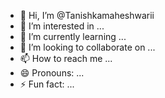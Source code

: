- 👋 Hi, I’m @Tanishkamaheshwarii
- 👀 I’m interested in ...
- 🌱 I’m currently learning ...
- 💞️ I’m looking to collaborate on ...
- 📫 How to reach me ...
- 😄 Pronouns: ...
- ⚡ Fun fact: ...

<!---
Tanishkamaheshwarii/Tanishkamaheshwarii is a ✨ special ✨ repository because its `README.md` (this file) appears on your GitHub profile.
You can click the Preview link to take a look at your changes.
--->
